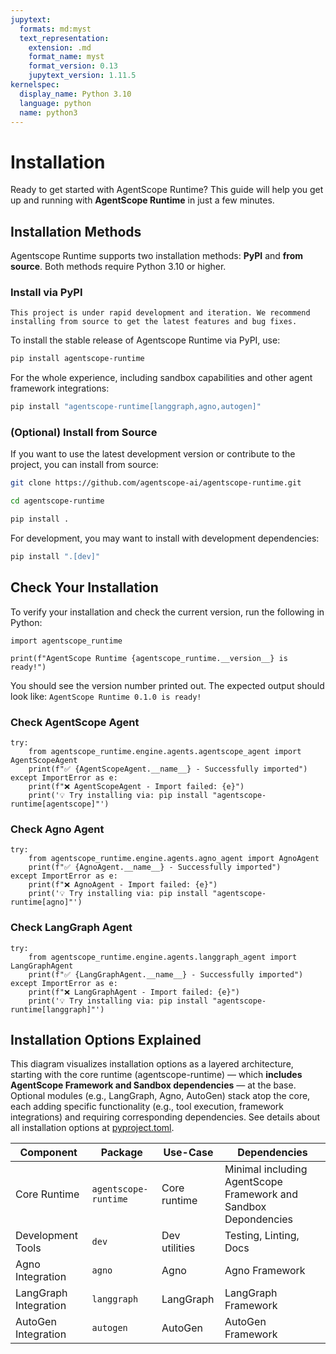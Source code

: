 ```yaml
---
jupytext:
  formats: md:myst
  text_representation:
    extension: .md
    format_name: myst
    format_version: 0.13
    jupytext_version: 1.11.5
kernelspec:
  display_name: Python 3.10
  language: python
  name: python3
---
```


# Installation

Ready to get started with AgentScope Runtime? This guide will help you get up and running with **AgentScope Runtime** in just a few minutes.

## Installation Methods

Agentscope Runtime supports two installation methods: **PyPI** and **from source**. Both methods require Python 3.10 or higher.

### Install via PyPI

```{warning}
This project is under rapid development and iteration. We recommend installing from source to get the latest features and bug fixes.
```

To install the stable release of Agentscope Runtime via PyPI, use:

```bash
pip install agentscope-runtime
```

For the whole experience, including sandbox capabilities and other agent framework integrations:

```bash
pip install "agentscope-runtime[langgraph,agno,autogen]"
```

### (Optional) Install from Source

If you want to use the latest development version or contribute to the project, you can install from source:

```bash
git clone https://github.com/agentscope-ai/agentscope-runtime.git

cd agentscope-runtime

pip install .
```

For development, you may want to install with development dependencies:

```bash
pip install ".[dev]"
```

## Check Your Installation

To verify your installation and check the current version, run the following in Python:

```{code-cell}
import agentscope_runtime

print(f"AgentScope Runtime {agentscope_runtime.__version__} is ready!")
```

You should see the version number printed out. The expected output should look like: `AgentScope Runtime 0.1.0 is ready!`

### Check AgentScope Agent

```{code-cell}
try:
    from agentscope_runtime.engine.agents.agentscope_agent import AgentScopeAgent
    print(f"✅ {AgentScopeAgent.__name__} - Successfully imported")
except ImportError as e:
    print(f"❌ AgentScopeAgent - Import failed: {e}")
    print('💡 Try installing via: pip install "agentscope-runtime[agentscope]"')
```

### Check Agno Agent

```{code-cell}
try:
    from agentscope_runtime.engine.agents.agno_agent import AgnoAgent
    print(f"✅ {AgnoAgent.__name__} - Successfully imported")
except ImportError as e:
    print(f"❌ AgnoAgent - Import failed: {e}")
    print('💡 Try installing via: pip install "agentscope-runtime[agno]"')
```

### Check LangGraph Agent

```{code-cell}
try:
    from agentscope_runtime.engine.agents.langgraph_agent import LangGraphAgent
    print(f"✅ {LangGraphAgent.__name__} - Successfully imported")
except ImportError as e:
    print(f"❌ LangGraphAgent - Import failed: {e}")
    print('💡 Try installing via: pip install "agentscope-runtime[langgraph]"')
```

## Installation Options Explained

This diagram visualizes installation options as a layered architecture, starting with the core runtime (agentscope-runtime) — which **includes AgentScope Framework and Sandbox dependencies** — at the base. Optional modules (e.g., LangGraph, Agno, AutoGen) stack atop the core, each adding specific functionality (e.g., tool execution, framework integrations) and requiring corresponding dependencies. See details about all installation options at [pyproject.toml](https://github.com/agentscope-ai/agentscope-runtime/blob/main/pyproject.toml).

| **Component**         | **Package**          | **Use-Case**  | **Dependencies**                                             |
| --------------------- | -------------------- | ------------- | ------------------------------------------------------------ |
| Core Runtime          | `agentscope-runtime` | Core runtime  | Minimal including AgentScope Framework and Sandbox Depondencies |
| Development Tools     | `dev`                | Dev utilities | Testing, Linting, Docs                                       |
| Agno Integration      | `agno`               | Agno          | Agno Framework                                               |
| LangGraph Integration | `langgraph`          | LangGraph     | LangGraph Framework                                          |
| AutoGen Integration   | `autogen`            | AutoGen       | AutoGen Framework                                            |

